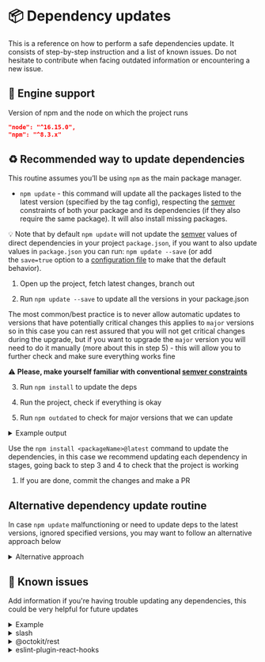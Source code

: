 # 📦 Dependency updates

This is a reference on how to perform a safe dependencies update. It consists of step-by-step instruction and a list of known issues. Do not hesitate to contribute when facing outdated information or encountering a new issue.

## 🦾 Engine support

Version of npm and the node on which the project runs

```json
"node": "^16.15.0",
"npm": "^8.3.x"
```

## ♻️ Recommended way to update dependencies

This routine assumes you’ll be using `npm` as the main package manager.

- `npm update` - this command will update all the packages listed to the latest version (specified by the tag config), respecting the [semver](https://semver.org/) constraints of both your package and its dependencies (if they also require the same package). It will also install missing packages.

💡 Note that by default `npm update` will not update the [semver](https://semver.org/) values of direct dependencies in your project `package.json`, if you want to also update values in `package.json` you can run: `npm update --save` (or add the `save=true` option to a [configuration file](https://docs.npmjs.com/cli/v8/configuring-npm/npmrc) to make that the default behavior).

1. Open up the project, fetch latest changes, branch out

2. Run `npm update --save` to update all the versions in your package.json

The most common/best practice is to never allow automatic updates to versions that have potentially critical changes this applies to `major` versions so in this case you can rest assured that you will not get critical changes during the upgrade, but if you want to upgrade the `major` version you will need to do it manually (more about this in step 5) - this will allow you to further check and make sure everything works fine

⚠️ **Please, make yourself familiar with conventional [semver constraints](https://docs.npmjs.com/cli/v8/commands/npm-update#example)**

3. Run `npm install` to update the deps

4. Run the project, check if everything is okay

5. Run `npm outdated` to check for major versions that we can update

<details>
  <summary>Example output</summary>
  [_](https://user-images.githubusercontent.com/17677196/172698954-49d348ec-18a6-4851-a97c-b5b3b6da1c7b.png)
</details>

Use the `npm install <packageName>@latest` command to update the dependencies, in this case we recommend updating each dependency in stages, going back to step 3 and 4 to check that the project is working

1. If you are done, commit the changes and make a PR

## Alternative dependency update routine

In case `npm update` malfunctioning or need to update deps to the latest versions, ignored specified versions, you may want to follow an alternative approach below

<details>
<summary>Alternative approach</summary>

- [npm-check-updates](https://www.npmjs.com/package/npm-check-updates) is a handy little library that for historic reasons came into spotlight as a properly working alternative to [everbugging](https://github.com/npm/cli/issues/708) native `npm outdated && npm update`
- [npx](https://docs.npmjs.com/cli/v8/commands/npx) is a part of functionality of `npm` that allows you use npm packages remote, without local installation

1. Open up the project, fetch latest changes, branch out
2. Run `npx npm-check-updates` to get the list of packages that are out of date

Example output
[\_](https://user-images.githubusercontent.com/17677196/172212672-9d4c68e3-b488-4b8f-a979-c84c7913a21d.png)

As you may have noticed, `ncu` is colorizing the possible updates into 3 colors: green, cyan and red.

### 🟢 Green updates

All the libraries that are in green can be updated safely without really looking at the changelogs (it only concerns patches updates)... So far, we haven't faced any issue when we were updating green dependencies. So usually, just select all of them and update them together.

### 🔵 Cyan updates

Cyan updates are related to minor updates. So normally, you should be able to update them without any problem but we'd suggest you to do it one by one and by running tests after each update. It'll take time but it'll be safer.

### 🔴 Red updates

Red updates are for major updates. So somehow it means that the version you've specified in the package.json is really permissive. For sure here, you have to update them one by one and have a real look at the changelogs !

1. Run `npx npm-check-updates -u` to update all the versions in your package.json

In this case you'd want to check out changes in `package.json` and revert particular lines which contain major version update.

3. Or make use of `npx npm-check-updates <package1> <package2> <packageN>` command to perform batch categories update

In this case you'd want to specify all the libraries with green updates first

4. Run `npm install` to update the deps

5. Run the project, check if everything is okay

6. If you are done, commit the changes and make a PR, if not, repeat steps 2-5 but with cyan and red updates

</details>

## 🐛 Known issues

Add information if you're having trouble updating any dependencies, this could be very helpful for future updates

<details>
  <summary>Example</summary>

### packageName

- **Issue found on:** D Month, YYYY
- **Problematic version:** x.x.x
- **Last stable version:** x.x.x

Space for a free-form description of the problem

</details>

<details>
  <summary>slash</summary>

### slash

- **Issue found on:** 5 May, 2023
- **Problematic version:** 5.1.0
- **Last stable version:** 3.0.0

import/require error. Plugin needs dynamic import() to be supported

</details>

<details>
  <summary>@octokit/rest</summary>

### @octokit/rest

- **Issue found on:** 23 Oct, 2024
- **Problematic version:** 21.0.2
- **Last stable version:** 20.0.2

import/require error. Plugin needs dynamic import() to be supported

</details>

<details>
  <summary>eslint-plugin-react-hooks</summary>

### eslint-plugin-react-hooks

- **Issue found on:** 23 Oct, 2024
- **Problematic version:** 5.0.0
- **Last stable version:** 4.6.2

Conflicting peer dependency error

</details>
